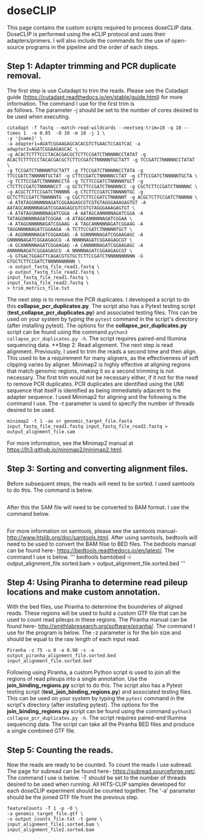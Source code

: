 # doseCLIP
This page contains the custom scripts required to process doseCLIP data. DoseCLIP is performed using the eCLIP protocol and uses their adapters/primers.  I will also 
include the commands for the use of open-source programs in the pipeline and the 
order of each steps.
## Step 1: Adapter trimming and PCR duplicate removal.
The first step is use Cutadapt to trim the reads. Please see the Cutadapt guide (https://cutadapt.readthedocs.io/en/stable/guide.html) for 
more information. The command I use for the first trim is  
as follows. The parameter -j should be set to the number of cores desired to be used when executing.
```
cutadapt -f fastq --match-read-wildcards --nextseq-trim=10 -q 10 --times 1  -e 0.05  -O 10 -m 18 -j 1 \
-y '{name}' \
-a adapter1=AGATCGGAAGAGCACACGTCTGAACTCCAGTCAC -a adapter2=AGATCGGAAGAGCAC \
-g ACACTCTTTCCCTACACGACGCTCTTCCGATCTNNNNNCCTATAT -g ACACTCTTTCCCTACACGACGCTCTTCCGATCTNNNNNTGCTATT -g TCCGATCTNNNNNCCTATAT \
-g TCCGATCTNNNNNTGCTATT -g TTCCGATCTNNNNNCCTATA -g TTCCGATCTNNNNNTGCTAT -g CTTCCGATCTNNNNNCCTAT -g CTTCCGATCTNNNNNTGCTA \
-g TCTTCCGATCTNNNNNCCTA -g TCTTCCGATCTNNNNNTGCT -g CTCTTCCGATCTNNNNNCCT -g GCTCTTCCGATCTNNNNNCC -g CGCTCTTCCGATCTNNNNNC \
-g ACGCTCTTCCGATCTNNNNN -g CTCTTCCGATCTNNNNNTGC -g GCTCTTCCGATCTNNNNNTG -g CGCTCTTCCGATCTNNNNNT -g ACGCTCTTCCGATCTNNNNN \
-A ATATAGGNNNNNAGATCGGAAGAGCGTCGTGTAGGGAAAGAGTGT -A AATAGCANNNNNAGATCGGAAGAGCGTCGTGTAGGGAAAGAGTGT \
-A ATATAGGNNNNNAGATCGGA -A AATAGCANNNNNAGATCGGA -A TATAGGNNNNNAGATCGGAA -A ATAGCANNNNNAGATCGGAA \
-A ATAGGNNNNNAGATCGGAAG -A TAGCANNNNNAGATCGGAAG -A TAGGNNNNNAGATCGGAAGA -A TCTTCCGATCTNNNNNTGCT \
-A AGGNNNNNAGATCGGAAGAG -A GGNNNNNAGATCGGAAGAGC -A GNNNNNAGATCGGAAGAGCG -A NNNNNAGATCGGAAGAGCGT \
-A GCANNNNNAGATCGGAAGAG -A CANNNNNAGATCGGAAGAGC -A ANNNNNAGATCGGAAGAGCG -A NNNNNAGATCGGAAGAGCGT \
-G GTGACTGGAGTTCAGACGTGTGCTCTTCCGATCTNNNNNNNNNN -G GTGCTCTTCCGATCTNNNNNNNNNN \
-o output_fastq_file_read1.fastq \
-p output_fastq_file_read2.fastq \
input_fastq_file_read1.fastq \
input_fastq_file_read2.fastq \
> trim_metrics_file.txt
```
The next step is to remove the PCR duplicates. I developed a script to do this **collapse_pcr_duplicates.py**. The script also has a Pytest testing script 
(**test_collapse_pcr_duplicates.py**) and associated testing files. This can be used on your system by typing the `pytest` command in the script's directory (after 
installing pytest). The options for the **collapse_pcr_duplicates.py** script can be found using the command `python3 collapse_pcr_duplicates.py -h`. The script requires 
paired-end Illumina sequencing data.
**Step 2: Read alignment.
The next step is read alignment. Previously, I used to trim the reads a second time and then align. This used to be a requirement for many 
aligners, as the effectiveness of soft clipping varies by aligner. Minimap2 is highly effective at aligning regions that match genomic regions, 
making it so a second trimming is not necessary. The first trim would not be necessary either, if it not for the need to remove PCR duplicates. 
PCR duplicates are identified using the UMI sequence that itself is identified as being immediately adjacent to the adapter sequence. I used 
Minimap2 for aligning and the following is the command I use. The -t parameter is used to specify the number of threads desired to be used.
```  
minimap2 -t 1 -ax sr genomic_target_file.fasta input_fastq_file_read1.fastq input_fastq_file_read2.fastq > output_alignment_file.sam
```
For more information, see the Minimap2 manual at https://lh3.github.io/minimap2/minimap2.html.
## Step 3: Sorting and converting alignment files.
Before subsequent steps, the reads will need to be sorted. I used samtools to do this. The command is below. 
```samtools sort input_alignment_file.sam > output_alignment_file.sorted.sam
``` 
After this the SAM file will need to be converted to BAM format. I use the command below.
```samtools view -S -b input_alignment_file.sorted.sam > output_alignment_file.sorted.bam
```
For more information on samtools, please see the samtools manual- http://www.htslib.org/doc/samtools.html.
After using samtools, bedtools will need to be used to convert the BAM filse to BED files. The bedtools manual can be found here- 
https://bedtools.readthedocs.io/en/latest/. The command I use is below.
''' 
bedtools bamtobed -i output_alignment_file.sorted.bam > output_alignment_file.sorted.bed
'''
## Step 4: Using Piranha to determine read pileup locations and make custom annotation.
With the bed files, use Piranha to determine the bounderies of aligned reads. These regions will be used to build a custom GTF file that can be 
used to count read pileups in these regions. The Piranha manual can be found here- http://smithlabresearch.org/software/piranha/. The command I 
use for the program is below. The -z parameter is for the bin size and should be equal to the raw length of each input read.
```
Piranha -z 75 -u 0 -a 0.98 -s -o output_piranha_alignment_file.sorted.bed input_alignment_file.sorted.bed
```
Following using Piranha, a custom Python script is used to join all the regions of read pileups into a single annotation. Use the **join_binding_regions.py** script to do 
this. The script also has a Pytest testing script (**test_join_binding_regions.py**) and associated testing files. This can be used on your system by typing the `pytest` 
command in the script's directory (after installing pytest). The options for the **join_binding_regions.py** script can be found using the command `python3 
collapse_pcr_duplicates.py -h`. The script requires paired-end Illumina sequencing data. The script can take all the Piranha BED files and produce a single combined GTF 
file.
## Step 5: Counting the reads.
Now the reads are ready to be counted. To count the reads I use subread. The page for subread can be found here- 
https://subread.sourceforge.net/. The command I use is below. -T should be set to the number of threads desired to be used when running. All 
HITS-CLIP samples developed for each doseCLIP experiment should be counted together. The '-a' parameter should be the joined GTF file from the previous step. 
```
featureCounts -T 1 -p -O \
-a genomic_target_file.gtf \
-o output_counts_file.txt -t gene \
input_alignment_file1.sorted.bam \
input_alignment_file2.sorted.bam 
```
